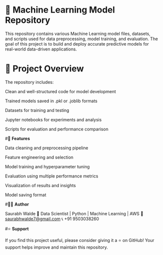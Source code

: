 # 🧠 **Machine Learning Model Repository**

This repository contains various Machine Learning model files, datasets, and scripts used for data preprocessing, model training, and evaluation.
The goal of this project is to build and deploy accurate predictive models for real-world data-driven applications.

# 📁 **Project Overview**

The repository includes:

Clean and well-structured code for model development

Trained models saved in .pkl or .joblib formats

Datasets for training and testing

Jupyter notebooks for experiments and analysis

Scripts for evaluation and performance comparison

#🚀 **Features**

Data cleaning and preprocessing pipeline

Feature engineering and selection

Model training and hyperparameter tuning

Evaluation using multiple performance metrics

Visualization of results and insights

Model saving  format



#👨‍💻 **Author**

Saurabh Walde
📍 Data Scientist | Python | Machine Learning | AWS
📧 saurabhwalde7@gmail.com
📞 +91 9503038260


#⭐ **Support**

If you find this project useful, please consider giving it a ⭐ on GitHub!
Your support helps improve and maintain this repository.
